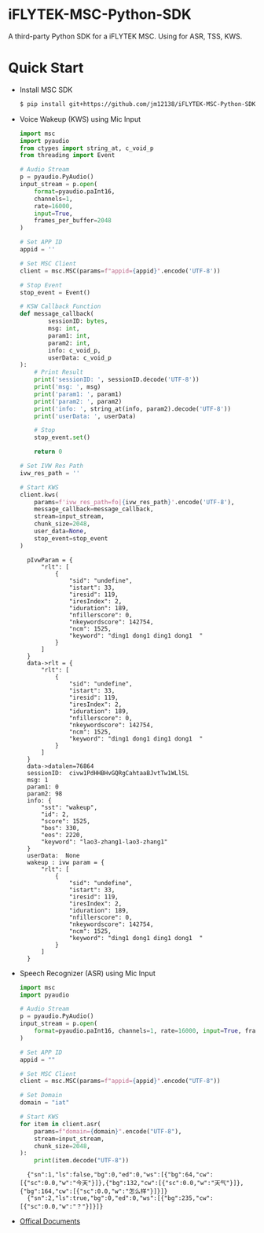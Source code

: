 # iFLYTEK-MSC-Python-SDK
A third-party Python SDK for a iFLYTEK MSC. Using for ASR, TSS, KWS.

# Quick Start
* Install MSC SDK

    ```bash
    $ pip install git+https://github.com/jm12138/iFLYTEK-MSC-Python-SDK
    ```

* Voice Wakeup (KWS) using Mic Input

    ```python
    import msc
    import pyaudio
    from ctypes import string_at, c_void_p
    from threading import Event

    # Audio Stream
    p = pyaudio.PyAudio()
    input_stream = p.open(
        format=pyaudio.paInt16,
        channels=1,
        rate=16000,
        input=True,
        frames_per_buffer=2048
    )

    # Set APP ID
    appid = '' 

    # Set MSC Client
    client = msc.MSC(params=f"appid={appid}".encode('UTF-8'))

    # Stop Event
    stop_event = Event()

    # KSW Callback Function
    def message_callback(
            sessionID: bytes,
            msg: int,
            param1: int,
            param2: int,
            info: c_void_p,
            userData: c_void_p
    ):
        # Print Result
        print('sessionID: ', sessionID.decode('UTF-8'))
        print('msg: ', msg)
        print('param1: ', param1)
        print('param2: ', param2)
        print('info: ', string_at(info, param2).decode('UTF-8'))
        print('userData: ', userData)

        # Stop
        stop_event.set()

        return 0

    # Set IVW Res Path
    ivw_res_path = ''

    # Start KWS
    client.kws(
        params=f'ivw_res_path=fo|{ivw_res_path}'.encode('UTF-8'),
        message_callback=message_callback,
        stream=input_stream,
        chunk_size=2048,
        user_data=None,
        stop_event=stop_event
    )
    ```

        pIvwParam = {
            "rlt": [
                {
                    "sid": "undefine",
                    "istart": 33,
                    "iresid": 119,
                    "iresIndex": 2,
                    "iduration": 189,
                    "nfillerscore": 0,
                    "nkeywordscore": 142754,
                    "ncm": 1525,
                    "keyword": "ding1 dong1 ding1 dong1  "
                }
            ]
        }
        data->rlt = {
            "rlt": [
                {
                    "sid": "undefine",
                    "istart": 33,
                    "iresid": 119,
                    "iresIndex": 2,
                    "iduration": 189,
                    "nfillerscore": 0,
                    "nkeywordscore": 142754,
                    "ncm": 1525,
                    "keyword": "ding1 dong1 ding1 dong1  "
                }
            ]
        }
        data->datalen=76864
        sessionID:  civw1PdHHBHvGQRgCahtaaBJvtTw1WLl5L
        msg: 1
        param1: 0
        param2: 98
        info: {
            "sst": "wakeup",
            "id": 2,
            "score": 1525,
            "bos": 330,
            "eos": 2220,
            "keyword": "lao3-zhang1-lao3-zhang1"
        }
        userData:  None
        wakeup : ivw param = {
            "rlt": [
                {
                    "sid": "undefine",
                    "istart": 33,
                    "iresid": 119,
                    "iresIndex": 2,
                    "iduration": 189,
                    "nfillerscore": 0,
                    "nkeywordscore": 142754,
                    "ncm": 1525,
                    "keyword": "ding1 dong1 ding1 dong1  "
                }
            ]
        }

* Speech Recognizer (ASR) using Mic Input

    ```python
    import msc
    import pyaudio

    # Audio Stream
    p = pyaudio.PyAudio()
    input_stream = p.open(
        format=pyaudio.paInt16, channels=1, rate=16000, input=True, frames_per_buffer=2048
    )

    # Set APP ID
    appid = ""

    # Set MSC Client
    client = msc.MSC(params=f"appid={appid}".encode("UTF-8"))

    # Set Domain
    domain = "iat"

    # Start KWS
    for item in client.asr(
        params=f"domain={domain}".encode("UTF-8"),
        stream=input_stream,
        chunk_size=2048,
    ):
        print(item.decode("UTF-8"))
    ```

        {"sn":1,"ls":false,"bg":0,"ed":0,"ws":[{"bg":64,"cw":[{"sc":0.0,"w":"今天"}]},{"bg":132,"cw":[{"sc":0.0,"w":"天气"}]},{"bg":164,"cw":[{"sc":0.0,"w":"怎么样"}]}]}
        {"sn":2,"ls":true,"bg":0,"ed":0,"ws":[{"bg":235,"cw":[{"sc":0.0,"w":"？"}]}]}

* [Offical Documents](https://www.xfyun.cn/doc/mscapi/Windows&Linux/wlapi.html)